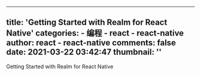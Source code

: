 
---
title: 'Getting Started with Realm for React Native'
categories: 
    - 编程
    - react - react-native
author: react - react-native
comments: false
date: 2021-03-22 03:42:47
thumbnail: ''
---

<div>   
Getting Started with Realm for React Native  
</div>
            